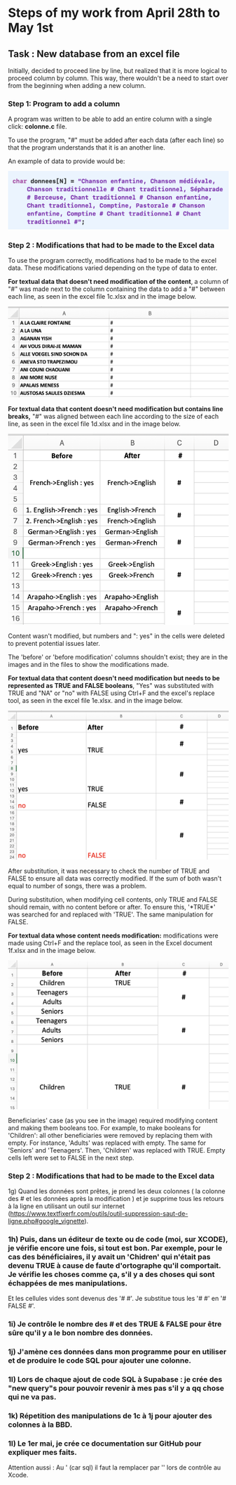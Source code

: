 # Steps of my work from April 28th to May 1st

## Task : New database from an excel file

Initially, decided to proceed line by line, but realized that it is more logical to proceed column by column. This way, there wouldn't be a need to start over from the beginning when adding a new column.

### Step 1: Program to add a column

A program was written to be able to add an entire column with a single click: **colonne.c** file.

To use the program, "#" must be added after each data (after each line) so that the program understands that it is an another line.

An example of data to provide would be: 

![1a](/B/1a.png)

### Step 2 : Modifications that had to be made to the Excel data

To use the program correctly, modifications had to be made to the excel data. These modifications varied depending on the type of data to enter.

**For textual data that doesn't need modification of the content**, a column of "#" was made next to the column containing the data to add a "#" between each line, as seen in the excel file 1c.xlsx and in the image below.

![1c](/B/1c.png)

**For textual data that content doesn't need modification but contains line breaks,** "#" was aligned between each line according to the size of each line, as seen in the excel file 1d.xlsx and in the image below.

![1d](/B/1d.png)

Content wasn't modified, but numbers and ": yes" in the cells were deleted to prevent potential issues later.

The 'before' or 'before modification' columns shouldn't exist; they are in the images and in the files to show the modifications made.

**For textual data that content doesn't need modification but needs to be represented as TRUE and FALSE booleans**, "Yes" was substituted with TRUE and "NA" or "no" with FALSE using Ctrl+F and the excel's replace tool, as seen in the excel file 1e.xlsx. and in the image below.

![1e](/B/1e.png)

After substitution, it was necessary to check the number of TRUE and FALSE to ensure all data was correctly modified. If the sum of both wasn't equal to number of songs, there was a problem.

During substitution, when modifying cell contents, only TRUE and FALSE should remain, with no content before or after. To ensure this, '\*TRUE\*' was searched for and replaced with 'TRUE'. The same manipulation for FALSE.

**For textual data whose content needs modification:** modifications were made using Ctrl+F and the replace tool, as seen in the Excel document 1f.xlsx and in the image below.

![1e](/B/1f.png)

Beneficiaries' case (as you see in the image) required modifying content and making them booleans too. For example, to make booleans for 'Children': all other beneficiaries were removed by replacing them with empty. 
For instance, 'Adults' was replaced with empty. The same for 'Seniors' and 'Teenagers'. 
Then, 'Children' was replaced with TRUE. Empty cells left were set to FALSE in the next step.

### Step 2 : Modifications that had to be made to the Excel data

1g) Quand les données sont prêtes, je prend les deux colonnes ( la colonne des # et les données après la modification ) et je supprime tous les retours à la ligne en utilisant un outil sur internet  (https://www.textfixerfr.com/outils/outil-suppression-saut-de-ligne.php#google_vignette).

### 1h) Puis, dans un éditeur de texte ou de code (moi, sur XCODE), je vérifie encore une fois, si tout est bon. Par exemple, pour le cas des bénéficiaires, il y avait un 'Chidren' qui n'était pas devenu TRUE à cause de faute d'ortographe qu'il comportait. Je vérifie les choses comme ça, s'il y a des choses qui sont échappées de mes manipulations. 
Et les cellules vides sont devenus des '# #'. Je substitue tous les '# #' en '# FALSE #'. 

### 1i) Je contrôle le nombre des # et des TRUE & FALSE pour être sûre qu'il y a le bon nombre des données.

### 1j) J'amène ces données dans mon programme pour en utiliser et de produire le code SQL pour ajouter une colonne.

### 1l) Lors de chaque ajout de code SQL à Supabase : je crée des "new query"s pour pouvoir revenir à mes pas s'il y a qq chose qui ne va pas.

### 1k) Répetition des manipulations de 1c à 1j pour ajouter des colonnes à la BBD.

### 1l) Le 1er mai, je crée ce documentation sur GitHub pour expliquer mes faits.

Attention aussi : Au ' (car sql) il faut la remplacer par '' lors de contrôle au Xcode.
